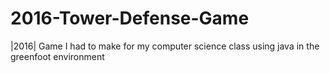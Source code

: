 # 2016-Tower-Defense-Game
|2016| Game I had to make for my computer science class using java in the greenfoot environment 
